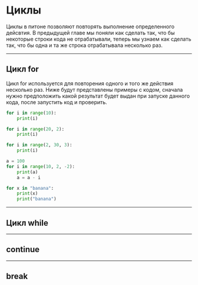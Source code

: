 # Циклы

Циклы в питоне позволяют повторять выполнение определенного дейсвтия. В предыдущей главе мы поняли как сделать так, что бы некоторые строки кода не отрабатывали, теперь мы узнаем как сделать так, что бы одна и та же строка отрабатывала несколько раз.

--- 

## Цикл for

Цикл for используется для повторения одного и того же действия несколько раз.
Ниже будут представлены примеры с кодом, сначала нужно предположить какой результат будет выдан при запуске данного кода, после запустить код и проверить.

```python
for i in range(10):
    print(i)
```

```python
for i in range(20, 2):
    print(i)
```

```python
for i in range(2, 30, 3):
    print(i)
```

```python
a = 100
for i in range(10, 2, -2):
    print(a)
    a = a - i
```

```python
for x in "banana":
    print(x)
    print("banana")
```

---

## Цикл while



---

## continue


---

## break

